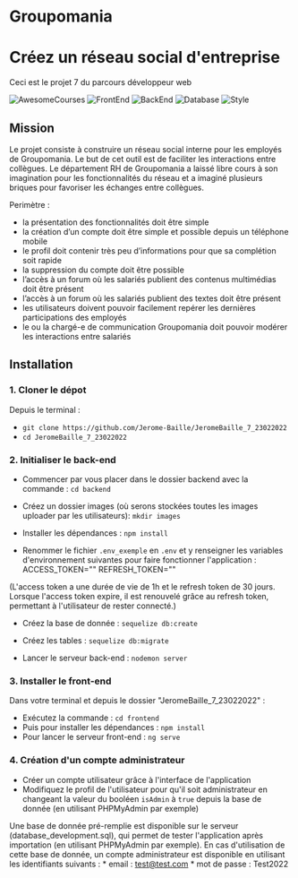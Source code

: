 # Groupomania
# Créez un réseau social d'entreprise
Ceci est le projet 7 du parcours développeur web


![AwesomeCourses](https://badgen.net/badge/Project/OpenClassrooms/purple)
![FrontEnd](https://badgen.net/badge/Frontend/Angular/red)
![BackEnd](https://badgen.net/badge/Backend/Node.js/green)
![Database](https://badgen.net/badge/Database/MySQL/blue)
![Style](https://badgen.net/badge/Style/Sass/pink)


## Mission
Le projet consiste à construire un réseau social interne pour les employés de Groupomania. Le but de cet outil est de faciliter les interactions entre collègues. Le département RH de Groupomania a laissé libre cours à son imagination pour les fonctionnalités du réseau et a imaginé plusieurs briques pour favoriser les échanges entre collègues.

Perimètre :    
- la présentation des fonctionnalités doit être simple    
- la création d’un compte doit être simple et possible depuis un téléphone mobile
- le profil doit contenir très peu d’informations pour que sa complétion soit rapide
- la suppression du compte doit être possible
- l’accès à un forum où les salariés publient des contenus multimédias doit être présent
- l’accès à un forum où les salariés publient des textes doit être présent
- les utilisateurs doivent pouvoir facilement repérer les dernières participations des employés
- le ou la chargé-e de communication Groupomania doit pouvoir modérer les interactions entre salariés


## Installation
### 1. Cloner le dépot
Depuis le terminal :
- `git clone https://github.com/Jerome-Baille/JeromeBaille_7_23022022`
- `cd JeromeBaille_7_23022022`

### 2. Initialiser le back-end
- Commencer par vous placer dans le dossier backend avec la commande : `cd backend`
- Créez un dossier images (où serons stockées toutes les images uploader par les utilisateurs): `mkdir images`
- Installer les dépendances : `npm install` 

- Renommer le fichier `.env_exemple` en `.env` et y renseigner les variables d'environnement suivantes pour faire fonctionner l'application :
ACCESS_TOKEN="<votre access token>"
REFRESH_TOKEN="<votre refresh token>"

(L'access token a une durée de vie de 1h et le refresh token de 30 jours. Lorsque l'access token expire, il est renouvelé grâce au refresh token, permettant à l'utilisateur de rester connecté.)

- Créez la base de donnée : `sequelize db:create`
- Créez les tables : `sequelize db:migrate`

- Lancer le serveur back-end : `nodemon server` 


### 3. Installer le front-end
Dans votre terminal et depuis le dossier "JeromeBaille_7_23022022" :
- Exécutez la commande : `cd frontend`
- Puis pour installer les dépendances : `npm install`  
- Pour lancer le serveur front-end : `ng serve` 

### 4. Création d'un compte administrateur
- Créer un compte utilisateur grâce à l'interface de l'application
- Modifiquez le profil de l'utilisateur pour qu'il soit administrateur en changeant la valeur du booléen `isAdmin` à `true` depuis la base de donnée (en utilisant PHPMyAdmin par exemple)

Une base de donnée pré-remplie est disponible sur le serveur (database_development.sql), qui permet de tester l'application après importation (en utilisant PHPMyAdmin par exemple).
En cas d'utilisation de cette base de donnée, un compte administrateur est disponible en utilisant les identifiants suivants :
    * email : test@test.com
    * mot de passe : Test2022